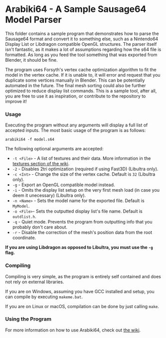 # Arabiki64 - A Sample Sausage64 Model Parser

This folder contains a sample program that demonstrates how to parse the Sausage64 format and convert it to something else, such as a Nintendo64 Display List or Libdragon compatible OpenGL structures. The parser itself isn't fantastic, as it makes a lot of assumptions regarding how the s64 file is formatted. As long as you feed the tool something that was exported from Blender, it should be fine.

The program uses Forsyth's vertex cache optimization algorithm to fit the model in the vertex cache. If it is unable to, it will error and request that you duplicate some vertices manually in Blender. This can be potentially automated in the future. The final mesh sorting could also be further optimized to reduce display list commands. This is a sample tool, after all, you are free to use it as inspiration, or contribute to the repository to improve it!

### Usage
Executing the program without any arguments will display a full list of accepted inputs. The most basic usage of the program is as follows:

`arabiki64 -f model.s64`

The following optional arguments are accepted:

* `-t <File>` - A list of textures and their data. More information in the [textures section of the wiki](../../../wiki/4%29-Arabiki64%3A-Example-S64-to-Display-List-Converter#textures).
* `-2` - Disables 2tri optimization (required if using Fast3D) (Libultra only).
* `-c <Int>` - Change the size of the vertex cache. Default is `32` (Libultra only).
* `-g` - Export an OpenGL compatible model instead.
* `-i` - Omits the display list setup on the very first mesh load (in case you deem it unecessary) (Libultra only).
* `-n <Name>` - Sets the model name for the exported file. Default is `MyModel`.
* `-o <File>`- Sets the outputted display list's file name. Default is `outdlist.h`.
* `-q` - Quiet mode. Prevents the program from outputting info that you probably don't care about.
* `-r` - Disable the correction of the mesh's position data from the root coordinate.

**If you are using Libdragon as opposed to Libultra, you must use the `-g` flag.**


### Compiling
Compiling is very simple, as the program is entirely self contained and does not rely on external libraries.

If you are on Windows, assuming you have GCC installed and setup, you can compile by executing `makeme.bat`.

If you are on Linux or macOS, compilation can be done by just calling `make`.

### Using the Program
For more information on how to use Arabiki64, check out [the wiki](../../../wiki/4%29-Arabiki64%3A-Example-S64-to-Display-List-Converter).
